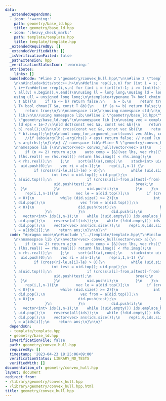 ```yaml
---
data:
  _extendedDependsOn:
  - icon: ':warning:'
    path: geometry/base_ld.hpp
    title: geometry/base_ld.hpp
  - icon: ':heavy_check_mark:'
    path: template/template.hpp
    title: template/template.hpp
  _extendedRequiredBy: []
  _extendedVerifiedWith: []
  _isVerificationFailed: false
  _pathExtension: hpp
  _verificationStatusIcon: ':warning:'
  attributes:
    links: []
  bundledCode: "#line 2 \"geometry/convex_hull.hpp\"\n\n#line 2 \"template/template.hpp\"\
    \n\n#include<bits/stdc++.h>\n\n#define rep(i,s,n) for (int i = s; i < (int)(n);\
    \ i++)\n#define rrep(i,s,n) for (int i = (int)(n)-1; i >= (int)(s); i--)\n#define\
    \ all(v) v.begin(),v.end()\n\nusing ll = long long;\nusing ld = long double;\n\
    using ull = unsigned long long;\n\ntemplate<typename T> bool chmin(T &a, const\
    \ T &b){\n    if (a <= b) return false;\n    a = b;\n    return true;\n}\ntemplate<typename\
    \ T> bool chmax(T &a, const T &b){\n    if (a >= b) return false;\n    a = b;\n\
    \    return true;\n}\n\nnamespace lib{\n\nusing namespace std;\n\n} // namespace\
    \ lib;\n\n//using namespace lib;\n#line 2 \"geometry/base_ld.hpp\"\n\n#line 4\
    \ \"geometry/base_ld.hpp\"\n\nnamespace lib {\n\nusing vec = complex<ld>;\nconst\
    \ ld eps = 1e-7;\n\nld dot(const vec &a, const vec &b){\n    return (conj(a) *\
    \ b).real();\n}\n\nld cross(const vec &a, const vec &b){\n    return (conj(a)\
    \ * b).imag();\n}\n\nbool comp_for_argument_sort(const vec &lhs, const vec &rhs){\n\
    \    //if (abs(arg(lhs)-arg(rhs)) < eps) return false; // need ?\n    return arg(lhs)\
    \ < arg(rhs);\n}\n\n} // namespace lib\n#line 5 \"geometry/convex_hull.hpp\"\n\
    \nnamespace lib {\n\nvector<vec> convex_hull(vector<vec> a){\n    int n = a.size();\n\
    \    if (n <= 2) return a;\n    auto comp = [&](vec lhs, vec rhs){\n        if\
    \ (lhs.real() == rhs.real()) return lhs.imag() < rhs.imag();\n        return lhs.real()\
    \ < rhs.real();\n    };\n    sort(all(a),comp);\n    stack<int> uid, did;\n  \
    \  uid.push(0);\n    vec ri = a[n-1];\n    rep(i,1,n-1) {\n        vec le = a[uid.top()];\n\
    \        if (cross(ri-le,a[i]-le) > 0){\n            while (uid.size() >= 2){\n\
    \                int test = uid.top(); uid.pop();\n                vec from =\
    \ a[uid.top()];\n                if (cross(a[i]-from,a[test]-from) > 0){\n   \
    \                 uid.push(test);\n                    break;\n              \
    \  }\n            }\n            uid.push(i);\n        }\n    }\n    did.push(0);\n\
    \    rep(i,1,n-1){\n        vec le = a[did.top()];\n        if (cross(ri-le,a[i]-le)\
    \ < 0){\n            while (did.size() >= 2){\n                int test = did.top();\
    \ did.pop();\n                vec from = a[did.top()];\n                if (cross(a[i]-from,a[test]-from)\
    \ < 0){\n                    did.push(test);\n                    break;\n   \
    \             }\n            }\n            did.push(i);\n        }\n    }\n \
    \   vector<int> ids(1,n-1);\n    while (!uid.empty()) ids.emplace_back(uid.top()),\
    \ uid.pop();\n    reverse(all(ids));\n    while (!did.empty()) ids.emplace_back(did.top()),\
    \ did.pop();\n    vector<vec> ans(ids.size());\n    rep(i,0,ids.size()) ans[i]\
    \ = a[ids[i]];\n    return ans;\n}\n\n}\n"
  code: "#pragma once\n\n#include \"../template/template.hpp\"\n#include \"../geometry/base_ld.hpp\"\
    \n\nnamespace lib {\n\nvector<vec> convex_hull(vector<vec> a){\n    int n = a.size();\n\
    \    if (n <= 2) return a;\n    auto comp = [&](vec lhs, vec rhs){\n        if\
    \ (lhs.real() == rhs.real()) return lhs.imag() < rhs.imag();\n        return lhs.real()\
    \ < rhs.real();\n    };\n    sort(all(a),comp);\n    stack<int> uid, did;\n  \
    \  uid.push(0);\n    vec ri = a[n-1];\n    rep(i,1,n-1) {\n        vec le = a[uid.top()];\n\
    \        if (cross(ri-le,a[i]-le) > 0){\n            while (uid.size() >= 2){\n\
    \                int test = uid.top(); uid.pop();\n                vec from =\
    \ a[uid.top()];\n                if (cross(a[i]-from,a[test]-from) > 0){\n   \
    \                 uid.push(test);\n                    break;\n              \
    \  }\n            }\n            uid.push(i);\n        }\n    }\n    did.push(0);\n\
    \    rep(i,1,n-1){\n        vec le = a[did.top()];\n        if (cross(ri-le,a[i]-le)\
    \ < 0){\n            while (did.size() >= 2){\n                int test = did.top();\
    \ did.pop();\n                vec from = a[did.top()];\n                if (cross(a[i]-from,a[test]-from)\
    \ < 0){\n                    did.push(test);\n                    break;\n   \
    \             }\n            }\n            did.push(i);\n        }\n    }\n \
    \   vector<int> ids(1,n-1);\n    while (!uid.empty()) ids.emplace_back(uid.top()),\
    \ uid.pop();\n    reverse(all(ids));\n    while (!did.empty()) ids.emplace_back(did.top()),\
    \ did.pop();\n    vector<vec> ans(ids.size());\n    rep(i,0,ids.size()) ans[i]\
    \ = a[ids[i]];\n    return ans;\n}\n\n}"
  dependsOn:
  - template/template.hpp
  - geometry/base_ld.hpp
  isVerificationFile: false
  path: geometry/convex_hull.hpp
  requiredBy: []
  timestamp: '2023-04-23 18:25:06+09:00'
  verificationStatus: LIBRARY_NO_TESTS
  verifiedWith: []
documentation_of: geometry/convex_hull.hpp
layout: document
redirect_from:
- /library/geometry/convex_hull.hpp
- /library/geometry/convex_hull.hpp.html
title: geometry/convex_hull.hpp
---
```

